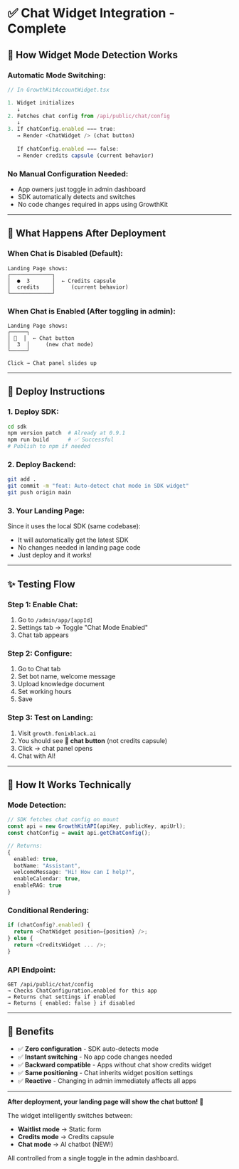 # ✅ Chat Widget Integration - Complete

## 🔄 How Widget Mode Detection Works

### **Automatic Mode Switching**:

```typescript
// In GrowthKitAccountWidget.tsx

1. Widget initializes
   ↓
2. Fetches chat config from /api/public/chat/config
   ↓
3. If chatConfig.enabled === true:
   → Render <ChatWidget /> (chat button)
   
   If chatConfig.enabled === false:
   → Render credits capsule (current behavior)
```

### **No Manual Configuration Needed**:
- App owners just toggle in admin dashboard
- SDK automatically detects and switches
- No code changes required in apps using GrowthKit

---

## 🎯 What Happens After Deployment

### **When Chat is Disabled** (Default):
```
Landing Page shows:
┌─────────────┐
│  ●  3       │  ← Credits capsule
│  credits    │     (current behavior)
└─────────────┘
```

### **When Chat is Enabled** (After toggling in admin):
```
Landing Page shows:
┌─────┐
│ 💬  │  ← Chat button
│  3  │     (new chat mode)
└─────┘

Click → Chat panel slides up
```

---

## 🚀 Deploy Instructions

### **1. Deploy SDK**:
```bash
cd sdk
npm version patch  # Already at 0.9.1
npm run build      # ✅ Successful
# Publish to npm if needed
```

### **2. Deploy Backend**:
```bash
git add .
git commit -m "feat: Auto-detect chat mode in SDK widget"
git push origin main
```

### **3. Your Landing Page**:
Since it uses the local SDK (same codebase):
- It will automatically get the latest SDK
- No changes needed in landing page code
- Just deploy and it works!

---

## ✨ Testing Flow

### **Step 1: Enable Chat**:
1. Go to `/admin/app/[appId]`
2. Settings tab → Toggle "Chat Mode Enabled"
3. Chat tab appears

### **Step 2: Configure**:
1. Go to Chat tab
2. Set bot name, welcome message
3. Upload knowledge document
4. Set working hours
5. Save

### **Step 3: Test on Landing**:
1. Visit `growth.fenixblack.ai`
2. You should see **💬 chat button** (not credits capsule)
3. Click → chat panel opens
4. Chat with AI!

---

## 🔧 How It Works Technically

### **Mode Detection**:
```typescript
// SDK fetches chat config on mount
const api = new GrowthKitAPI(apiKey, publicKey, apiUrl);
const chatConfig = await api.getChatConfig();

// Returns:
{
  enabled: true,
  botName: "Assistant",
  welcomeMessage: "Hi! How can I help?",
  enableCalendar: true,
  enableRAG: true
}
```

### **Conditional Rendering**:
```typescript
if (chatConfig?.enabled) {
  return <ChatWidget position={position} />;
} else {
  return <CreditsWidget ... />;
}
```

### **API Endpoint**:
```
GET /api/public/chat/config
→ Checks ChatConfiguration.enabled for this app
→ Returns chat settings if enabled
→ Returns { enabled: false } if disabled
```

---

## 🎯 Benefits

- ✅ **Zero configuration** - SDK auto-detects mode
- ✅ **Instant switching** - No app code changes needed
- ✅ **Backward compatible** - Apps without chat show credits widget
- ✅ **Same positioning** - Chat inherits widget position settings
- ✅ **Reactive** - Changing in admin immediately affects all apps

---

**After deployment, your landing page will show the chat button! 🎉**

The widget intelligently switches between:
- **Waitlist mode** → Static form
- **Credits mode** → Credits capsule  
- **Chat mode** → AI chatbot (NEW!)

All controlled from a single toggle in the admin dashboard.


